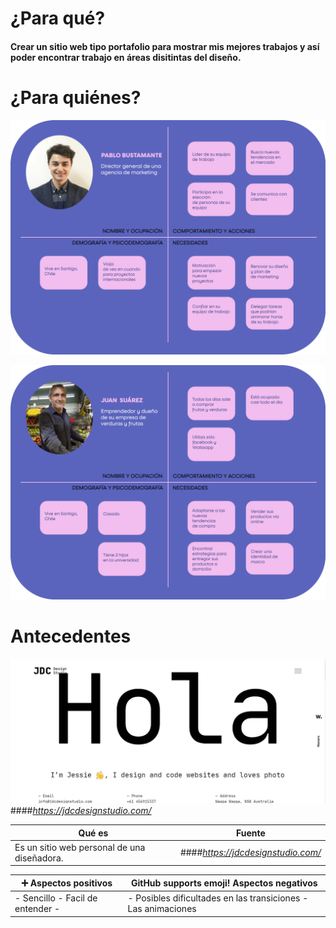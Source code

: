 # ¿Para qué?

#### Crear un sitio web tipo portafolio para mostrar mis mejores trabajos  y así poder encontrar trabajo en áreas disitintas del diseño.

# ¿Para quiénes?

![Image alt text](/images-readme/person-user.png)

![Image alt text](/images-readme/person-user2.png)

# Antecedentes

![Image alt text](/images-readme/ante1.jpg)
####*<https://jdcdesignstudio.com/>*

| Qué es  | Fuente |
| ---------------- | ---------------- |
| Es un sitio web personal de una diseñadora.| ####*<https://jdcdesignstudio.com/>*   |

|  :heavy_plus_sign: Aspectos positivos| GitHub supports emoji! Aspectos negativos|
| ---------------- | ---------------- |
| - Sencillo - Facil de entender - | - Posibles dificultades en las transiciones - Las animaciones   |

